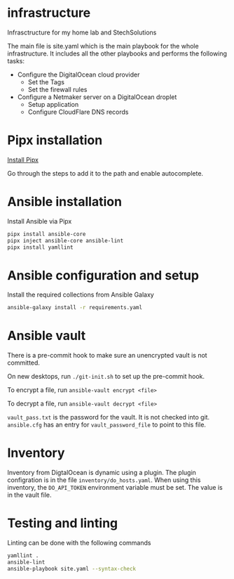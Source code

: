 # infrastructure
Infrasctructure for my home lab and StechSolutions

The main file is site.yaml which is the main playbook for the whole infrastructure. It includes all the other playbooks and performs the following tasks:

- Configure the DigitalOcean cloud provider
    - Set the Tags
    - Set the firewall rules
- Configure a Netmaker server on a DigitalOcean droplet
    - Setup application
    - Configure CloudFlare DNS records

# Pipx installation
[Install Pipx](https://github.com/pypa/pipx#on-linux-install-via-pip-requires-pip-190-or-later)

Go through the steps to add it to the path and enable autocomplete.

# Ansible installation
Install Ansible via Pipx
```bash
pipx install ansible-core
pipx inject ansible-core ansible-lint
pipx install yamllint

```

# Ansible configuration and setup

Install the required collections from Ansible Galaxy
```bash
ansible-galaxy install -r requirements.yaml
```

# Ansible vault
There is a pre-commit hook to make sure an unencrypted vault is not committed.

On new desktops, run `./git-init.sh` to set up the pre-commit hook.

To encrypt a file, run `ansible-vault encrypt <file>`

To decrypt a file, run `ansible-vault decrypt <file>`

`vault_pass.txt` is the password for the vault. It is not checked into git. `ansible.cfg` has an entry for `vault_password_file` to point to this file.

# Inventory
Inventory from DigtalOcean is dynamic using a plugin. The plugin configration is in the file `inventory/do_hosts.yaml`. When using this inventory, the `DO_API_TOKEN` environment variable must be set. The value is in the vault file.

# Testing and linting
Linting can be done with the following commands

```bash
yamllint .
ansible-lint
ansible-playbook site.yaml --syntax-check
```
